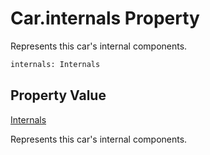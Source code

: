 # Car.internals Property
Represents this car's internal components.

```Python
internals: Internals
```

## Property Value
[Internals](../../../internals/Internals/README.md)

Represents this car's internal components.